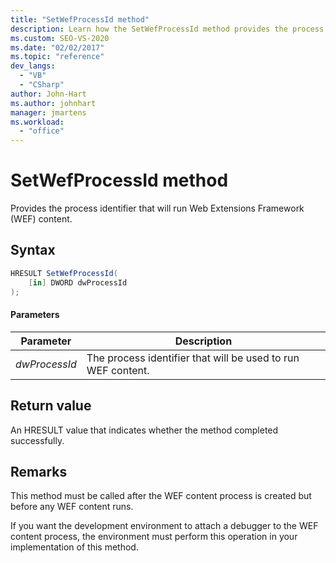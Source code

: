 ```yaml
---
title: "SetWefProcessId method"
description: Learn how the SetWefProcessId method provides the process identifier that will run Web Extensions Framework (WEF) content.
ms.custom: SEO-VS-2020
ms.date: "02/02/2017"
ms.topic: "reference"
dev_langs:
  - "VB"
  - "CSharp"
author: John-Hart
ms.author: johnhart
manager: jmartens
ms.workload:
  - "office"
---
```

# SetWefProcessId method
  Provides the process identifier that will run Web Extensions Framework (WEF) content.

## Syntax

```csharp
HRESULT SetWefProcessId(
    [in] DWORD dwProcessId
);
```

#### Parameters

|Parameter|Description|
|---------------|-----------------|
|*dwProcessId*|The process identifier that will be used to run WEF content.|

## Return value
 An HRESULT value that indicates whether the method completed successfully.

## Remarks
 This method must be called after the WEF content process is created but before any WEF content runs.

 If you want the development environment to attach a debugger to the WEF content process, the environment must perform this operation in your implementation of this method.
